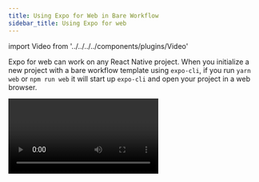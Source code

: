 ```yaml
---
title: Using Expo for Web in Bare Workflow
sidebar_title: Using Expo for web
---
```


import Video from '../../../../components/plugins/Video'

Expo for web can work on any React Native project. When you initialize a new project with a bare workflow template using `expo-cli`, if you run `yarn web` or `npm run web` it will start up `expo-cli` and open your project in a web browser.

<Video file="bare-web.mp4" />

## Additional resources

The same guides for web from the managed workflow apply here.

- [Publishing Websites](../../distribution/publishing-websites/)
- [Customizing Webpack](../../guides/customizing-webpack/)
- [Web Performance](../../guides/web-performance/)